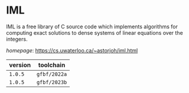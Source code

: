 # IML

IML is a free library of C source code which implements algorithms for computing  exact solutions to dense systems of linear equations over the integers.

*homepage*: <https://cs.uwaterloo.ca/~astorjoh/iml.html>

version | toolchain
--------|----------
``1.0.5`` | ``gfbf/2022a``
``1.0.5`` | ``gfbf/2023b``
